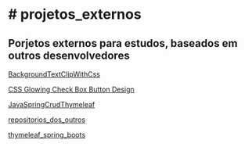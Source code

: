 <h1># projetos_externos</h1>
 <h2>Porjetos externos para estudos, baseados em outros desenvolvedores</h2>

<a href="https://github.com/rexoliveira/projetos_externos/tree/master/BackgroundTextClipWithCss" target="_blank">BackgroundTextClipWithCss</a>

<a href="https://rexoliveira.github.io/projetos_externos/CSS Glowing Check Box Button Design/" target="_blank">CSS Glowing Check Box Button Design</a>

<a href="https://rexoliveira.github.io/projetos_externos/JavaSpringCrudThymeleaf/" target="_blank">JavaSpringCrudThymeleaf</a>

<a href="https://rexoliveira.github.io/projetos_externos/repositorios_dos_outros/" target="_blank">repositorios_dos_outros</a>

<a href="https://rexoliveira.github.io/projetos_externos/thymeleaf_spring_boot/" target="_blank">thymeleaf_spring_boots</a>

